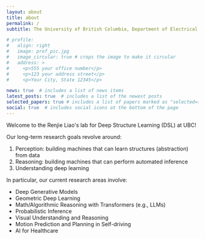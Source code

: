```yaml
---
layout: about
title: about
permalink: /
subtitle: The University of British Columbia, Department of Electrical and Computer Engineering

# profile:
#   align: right
#   image: prof_pic.jpg
#   image_circular: true # crops the image to make it circular
#   address: >
#     <p>555 your office number</p>
#     <p>123 your address street</p>
#     <p>Your City, State 12345</p>

news: true  # includes a list of news items
latest_posts: true  # includes a list of the newest posts
selected_papers: true # includes a list of papers marked as "selected={true}"
social: true  # includes social icons at the bottom of the page
---
```


Welcome to the Renjie Liao's lab for Deep Structure Learning (DSL) at UBC!

Our long-term research goals revolve around:
1. Perception: building machines that can learn structures (abstraction) from data
2. Reasoning: building machines that can perform automated inference
3. Understanding deep learning

In particular, our current research areas involve:
- Deep Generative Models
- Geometric Deep Learning
- Math/Algorithmic Reasoning with Transformers (e.g., LLMs)
- Probabilistic Inference
- Visual Understanding and Reasoning
- Motion Prediction and Planning in Self-driving
- AI for Healthcare

